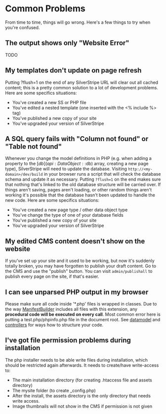 # Common Problems

From time to time, things will go wrong.  Here's a few things to try when you're confused.

## The output shows only "Website Error"

TODO

## My templates don't update on page refresh

Putting ?flush=1 on the end of any SilverStripe URL will clear out all cached content; this is a pretty common solution to a lot of development problems.  Here are some specifics situations:

*  You've created a new SS or PHP file
*  You've edited a nested template (one inserted with the <% include %> tag)
*  You've published a new copy of your site
*  You've upgraded your version of SilverStripe

## A SQL query fails with "Column not found" or "Table not found"

Whenever you change the model definitions in PHP (e.g. when adding a property to the [$db](api:DataObject::$db) array, creating a new page type), SilverStripe will need to update the database. Visiting `http://<my-domain>/dev/build` in your browser runs a script that will check the database schema and update it as necessary.  Putting `?flush=1` on the end makes sure that nothing that's linked to the old database structure will be carried over.  If things aren't saving, pages aren't loading, or other random things aren't working it's possible that the database hasn't been updated to handle the new code.  Here are some specifics situations:

*  You've created a new page type / other data object type
*  You've change the type of one of your database fields
*  You've published a new copy of your site
*  You've upgraded your version of SilverStripe

## My edited CMS content doesn't show on the website

If you've set up your site and it used to be working, but now it's suddenly totally broken, you may have forgotten to publish your draft content.  Go to the CMS and use the "publish" button.  You can visit `admin/publishall` to publish every page on the site, if that's easier.

## I can see unparsed PHP output in my browser

Please make sure all code inside '*.php' files is wrapped in classes. Due to the way [ManifestBuilder](ManifestBuilder) includes all files with this extension, any **procedural code will be executed on every call**. Most common error here is putting a test.php/phpinfo.php file in the document root. See [datamodel](datamodel) and [controllers](controllers) for ways how to structure your code.

## I've got file permission problems during installation

The php installer needs to be able write files during installation, which should be restricted again afterwards. It needs to create/have write-access to:

 * The main installation directory (for creating .htaccess file and assets directory)
 * The mysite folder (to create _config.php)
 * After the install, the assets directory is the only directory that needs write access.
 * Image thumbnails will not show in the CMS if permission is not given 